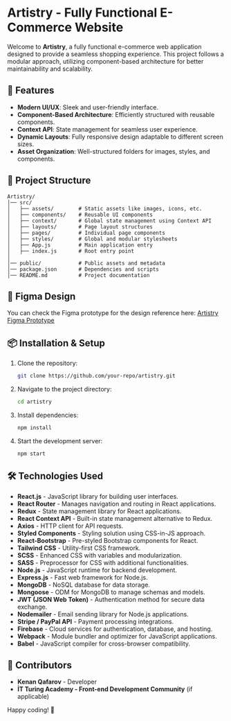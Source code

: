 # Artistry - Fully Functional E-Commerce Website

Welcome to **Artistry**, a fully functional e-commerce web application designed to provide a seamless shopping experience. This project follows a modular approach, utilizing component-based architecture for better maintainability and scalability.

## 🚀 Features

- **Modern UI/UX**: Sleek and user-friendly interface.
- **Component-Based Architecture**: Efficiently structured with reusable components.
- **Context API**: State management for seamless user experience.
- **Dynamic Layouts**: Fully responsive design adaptable to different screen sizes.
- **Asset Organization**: Well-structured folders for images, styles, and components.

## 📂 Project Structure

```
Artistry/
│── src/
│   ├── assets/        # Static assets like images, icons, etc.
│   ├── components/    # Reusable UI components
│   ├── context/       # Global state management using Context API
│   ├── layouts/       # Page layout structures
│   ├── pages/         # Individual page components
│   ├── styles/        # Global and modular stylesheets
│   ├── App.js         # Main application entry
│   ├── index.js       # Root entry point
│
│── public/            # Public assets and metadata
│── package.json       # Dependencies and scripts
│── README.md          # Project documentation
```

## 🎨 Figma Design

You can check the Figma prototype for the design reference here:
[Artistry Figma Prototype](https://www.figma.com/proto/ACcUVo01v0f3cOuvhVqAMY/E-commerce---Handmade?node-id=170-1090&t=xVGRKPjhwipCivIA-0&scaling=min-zoom&content-scaling=fixed&page-id=77%3A224&starting-point-node-id=170%3A1090&show-proto-sidebar=1&hide-ui=1)

## 📦 Installation & Setup

1. Clone the repository:
   ```sh
   git clone https://github.com/your-repo/artistry.git
   ```
2. Navigate to the project directory:
   ```sh
   cd artistry
   ```
3. Install dependencies:
   ```sh
   npm install
   ```
4. Start the development server:
   ```sh
   npm start
   ```

## 🛠️ Technologies Used

- **React.js** - JavaScript library for building user interfaces.
- **React Router** - Manages navigation and routing in React applications.
- **Redux** - State management library for React applications.
- **React Context API** - Built-in state management alternative to Redux.
- **Axios** - HTTP client for API requests.
- **Styled Components** - Styling solution using CSS-in-JS approach.
- **React-Bootstrap** - Pre-styled Bootstrap components for React.
- **Tailwind CSS** - Utility-first CSS framework.
- **SCSS** - Enhanced CSS with variables and modularization.
- **SASS** - Preprocessor for CSS with additional functionalities.
- **Node.js** - JavaScript runtime for backend development.
- **Express.js** - Fast web framework for Node.js.
- **MongoDB** - NoSQL database for data storage.
- **Mongoose** - ODM for MongoDB to manage schemas and models.
- **JWT (JSON Web Token)** - Authentication method for secure data exchange.
- **Nodemailer** - Email sending library for Node.js applications.
- **Stripe / PayPal API** - Payment processing integrations.
- **Firebase** - Cloud services for authentication, database, and hosting.
- **Webpack** - Module bundler and optimizer for JavaScript applications.
- **Babel** - JavaScript compiler for cross-browser compatibility.

## 👥 Contributors

- **Kenan Qafarov** - Developer
- **İT Turing Academy - Front-end Development Community** (if applicable)


Happy coding! 🚀

